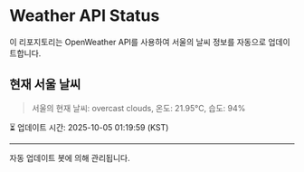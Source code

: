 
# Weather API Status

이 리포지토리는 OpenWeather API를 사용하여 서울의 날씨 정보를 자동으로 업데이트합니다.

## 현재 서울 날씨
> 서울의 현재 날씨: overcast clouds, 온도: 21.95°C, 습도: 94%

⏳ 업데이트 시간: 2025-10-05 01:19:59 (KST)

---
자동 업데이트 봇에 의해 관리됩니다.
